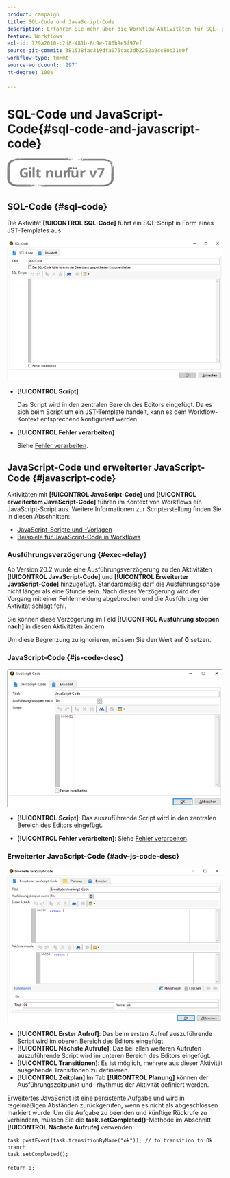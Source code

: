 ```yaml
---
product: campaign
title: SQL-Code und JavaScript-Code
description: Erfahren Sie mehr über die Workflow-Aktivitäten für SQL- und JavaScript-Codes.
feature: Workflows
exl-id: 729a2010-c2d8-481b-8c9e-780b9e5f97ef
source-git-commit: 381538fac319dfa075cac3db2252a9cc80b31e0f
workflow-type: tm+mt
source-wordcount: '297'
ht-degree: 100%

---
```


# SQL-Code und JavaScript-Code{#sql-code-and-javascript-code}

![](../../assets/v7-only.svg)

## SQL-Code {#sql-code}

Die Aktivität **[!UICONTROL SQL-Code]** führt ein SQL-Script in Form eines JST-Templates aus.

![](assets/sql_code.png)

* **[!UICONTROL Script]**

   Das Script wird in den zentralen Bereich des Editors eingefügt. Da es sich beim Script um ein JST-Template handelt, kann es dem Workflow-Kontext entsprechend konfiguriert werden.

* **[!UICONTROL Fehler verarbeiten]**

   Siehe [Fehler verarbeiten](monitoring-workflow-execution.md#processing-errors).

## JavaScript-Code und erweiterter JavaScript-Code {#javascript-code}

Aktivitäten mit **[!UICONTROL JavaScript-Code]** und **[!UICONTROL erweitertem JavaScript-Code]** führen im Kontext von Workflows ein JavaScript-Script aus. Weitere Informationen zur Scripterstellung finden Sie in diesen Abschnitten:

* [JavaScript-Scripte und -Vorlagen](javascript-scripts-and-templates.md)
* [Beispiele für JavaScript-Code in Workflows](javascript-in-workflows.md)

### Ausführungsverzögerung {#exec-delay}

Ab Version 20.2 wurde eine Ausführungsverzögerung zu den Aktivitäten **[!UICONTROL JavaScript-Code]** und **[!UICONTROL Erweiterter JavaScript-Code]** hinzugefügt. Standardmäßig darf die Ausführungsphase nicht länger als eine Stunde sein. Nach dieser Verzögerung wird der Vorgang mit einer Fehlermeldung abgebrochen und die Ausführung der Aktivität schlägt fehl.

Sie können diese Verzögerung im Feld **[!UICONTROL Ausführung stoppen nach]** in diesen Aktivitäten ändern.

Um diese Begrenzung zu ignorieren, müssen Sie den Wert auf **0** setzen.

### JavaScript-Code {#js-code-desc}

![](assets/javascript_code.png)

* **[!UICONTROL Script]**: Das auszuführende Script wird in den zentralen Bereich des Editors eingefügt.

* **[!UICONTROL Fehler verarbeiten]**: Siehe [Fehler verarbeiten](monitoring-workflow-execution.md#processing-errors).

### Erweiterter JavaScript-Code {#adv-js-code-desc}

![](assets/advanced_javascript_code.png)

* **[!UICONTROL Erster Aufruf]**: Das beim ersten Aufruf auszuführende Script wird im oberen Bereich des Editors eingefügt.
* **[!UICONTROL Nächste Aufrufe]**: Das bei allen weiteren Aufrufen auszuführende Script wird im unteren Bereich des Editors eingefügt.
* **[!UICONTROL Transitionen]**: Es ist möglich, mehrere aus dieser Aktivität ausgehende Transitionen zu definieren.
* **[!UICONTROL Zeitplan]** Im Tab **[!UICONTROL Planung]** können der Ausführungszeitpunkt und -rhythmus der Aktivität definiert werden.

Erweitertes JavaScript ist eine persistente Aufgabe und wird in regelmäßigen Abständen zurückgerufen, wenn es nicht als abgeschlossen markiert wurde. Um die Aufgabe zu beenden und künftige Rückrufe zu verhindern, müssen Sie die **task.setCompleted()**-Methode im Abschnitt **[!UICONTROL Nächste Aufrufe]** verwenden:

```
task.postEvent(task.transitionByName("ok")); // to transition to Ok branch
task.setCompleted();

return 0;
```
